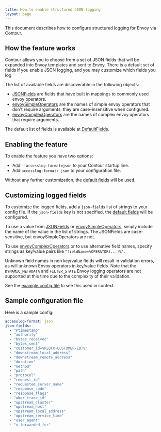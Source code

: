 ```yaml
---
title: How to enable structured JSON logging
layout: page
---
```


This document describes how to configure structured logging for Envoy via Contour.

## How the feature works

Contour allows you to choose from a set of JSON fields that will be expanded into Envoy templates and sent to Envoy.
There is a default set of fields if you enable JSON logging, and you may customize which fields you log.

The list of available fields are discoverable in the following objects:
- [JSONFields][1] are fields that have built in mappings to commonly used envoy
  operators.
- [envoySimpleOperators][2] are the names of simple envoy operators that don't
  require arguments, they are case-insensitive when configured.
- [envoyComplexOperators][3] are the names of complex envoy operators that require
  arguments.

The default list of fields is available at [DefaultFields][4].

## Enabling the feature

To enable the feature you have two options:

- Add `--accesslog-format=json` to your Contour startup line.
- Add `accesslog-format: json` to your configuration file.

Without any further customization, the [default fields][4] will be used.

## Customizing logged fields

To customize the logged fields, add a `json-fields` list of strings to your
config file.  If the `json-fields` key is not specified, the [default fields][4]
will be configured.

To use a value from [JSONFields][1] or [envoySimpleOperators][2], simply include
the name of the value in the list of strings. The JSONFields are case-sensitive,
but envoySimpleOperators are not.

To use [envoyComplexOperators][3] or to use alternative field names, specify strings as
key/value pairs like `"fieldName=%OPERATOR(...)%"`.

Unknown field names in non key/value fields will result in validation errors, as
will unknown Envoy operators in key/value fields. Note that the
`DYNAMIC_METADATA` and `FILTER_STATE` Envoy logging operators are not supported
at this time due to the complexity of their validation.

See the [example config file][5] to see this used in context.

## Sample configuration file

Here is a sample config:

```yaml
accesslog-format: json
json-fields:
  - "@timestamp"
  - "authority"
  - "bytes_received"
  - "bytes_sent"
  - "customer_id=%REQ(X-CUSTOMER-ID)%"
  - "downstream_local_address"
  - "downstream_remote_address"
  - "duration"
  - "method"
  - "path"
  - "protocol"
  - "request_id"
  - "requested_server_name"
  - "response_code"
  - "response_flags"
  - "uber_trace_id"
  - "upstream_cluster"
  - "upstream_host"
  - "upstream_local_address"
  - "upstream_service_time"
  - "user_agent"
  - "x_forwarded_for"
```

[1]: https://github.com/projectcontour/contour/blob/main/pkg/config/accesslog.go#L33-L45
[2]: https://github.com/projectcontour/contour/blob/main/pkg/config/accesslog.go#L49-L93
[3]: https://github.com/projectcontour/contour/blob/main/pkg/config/accesslog.go#L97-L102
[4]: https://github.com/projectcontour/contour/blob/main/pkg/config/accesslog.go#L4
[5]: {{site.github.repository_url}}/blob/{{site.github.latest_release.tag_name}}/examples/contour/01-contour-config.yaml
